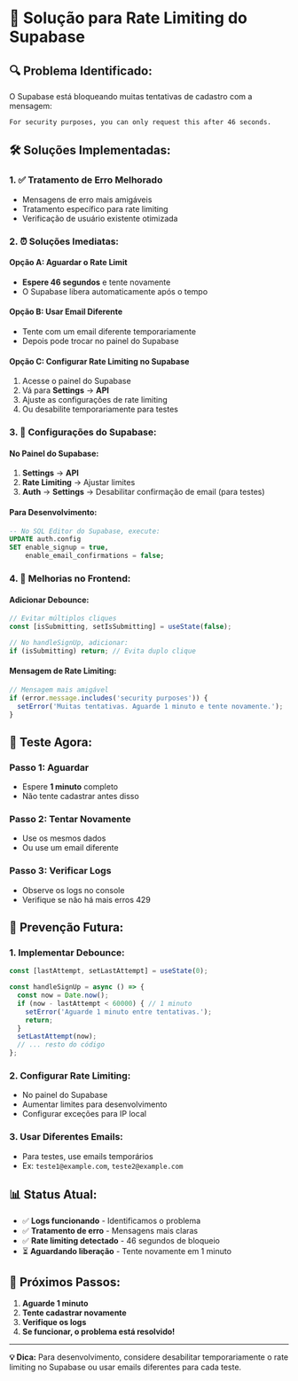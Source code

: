 # 🚨 Solução para Rate Limiting do Supabase

## 🔍 **Problema Identificado:**

O Supabase está bloqueando muitas tentativas de cadastro com a mensagem:
```
For security purposes, you can only request this after 46 seconds.
```

## 🛠️ **Soluções Implementadas:**

### 1. **✅ Tratamento de Erro Melhorado**
- Mensagens de erro mais amigáveis
- Tratamento específico para rate limiting
- Verificação de usuário existente otimizada

### 2. **⏰ Soluções Imediatas:**

#### **Opção A: Aguardar o Rate Limit**
- **Espere 46 segundos** e tente novamente
- O Supabase libera automaticamente após o tempo

#### **Opção B: Usar Email Diferente**
- Tente com um email diferente temporariamente
- Depois pode trocar no painel do Supabase

#### **Opção C: Configurar Rate Limiting no Supabase**
1. Acesse o painel do Supabase
2. Vá para **Settings** → **API**
3. Ajuste as configurações de rate limiting
4. Ou desabilite temporariamente para testes

### 3. **🔧 Configurações do Supabase:**

#### **No Painel do Supabase:**
1. **Settings** → **API**
2. **Rate Limiting** → Ajustar limites
3. **Auth** → **Settings** → Desabilitar confirmação de email (para testes)

#### **Para Desenvolvimento:**
```sql
-- No SQL Editor do Supabase, execute:
UPDATE auth.config 
SET enable_signup = true, 
    enable_email_confirmations = false;
```

### 4. **📱 Melhorias no Frontend:**

#### **Adicionar Debounce:**
```typescript
// Evitar múltiplos cliques
const [isSubmitting, setIsSubmitting] = useState(false);

// No handleSignUp, adicionar:
if (isSubmitting) return; // Evita duplo clique
```

#### **Mensagem de Rate Limiting:**
```typescript
// Mensagem mais amigável
if (error.message.includes('security purposes')) {
  setError('Muitas tentativas. Aguarde 1 minuto e tente novamente.');
}
```

## 🎯 **Teste Agora:**

### **Passo 1: Aguardar**
- Espere **1 minuto** completo
- Não tente cadastrar antes disso

### **Passo 2: Tentar Novamente**
- Use os mesmos dados
- Ou use um email diferente

### **Passo 3: Verificar Logs**
- Observe os logs no console
- Verifique se não há mais erros 429

## 🚀 **Prevenção Futura:**

### **1. Implementar Debounce:**
```typescript
const [lastAttempt, setLastAttempt] = useState(0);

const handleSignUp = async () => {
  const now = Date.now();
  if (now - lastAttempt < 60000) { // 1 minuto
    setError('Aguarde 1 minuto entre tentativas.');
    return;
  }
  setLastAttempt(now);
  // ... resto do código
};
```

### **2. Configurar Rate Limiting:**
- No painel do Supabase
- Aumentar limites para desenvolvimento
- Configurar exceções para IP local

### **3. Usar Diferentes Emails:**
- Para testes, use emails temporários
- Ex: `teste1@example.com`, `teste2@example.com`

## 📊 **Status Atual:**

- ✅ **Logs funcionando** - Identificamos o problema
- ✅ **Tratamento de erro** - Mensagens mais claras
- ✅ **Rate limiting detectado** - 46 segundos de bloqueio
- ⏳ **Aguardando liberação** - Tente novamente em 1 minuto

## 🎉 **Próximos Passos:**

1. **Aguarde 1 minuto**
2. **Tente cadastrar novamente**
3. **Verifique os logs**
4. **Se funcionar, o problema está resolvido!**

---

**💡 Dica:** Para desenvolvimento, considere desabilitar temporariamente o rate limiting no Supabase ou usar emails diferentes para cada teste.
